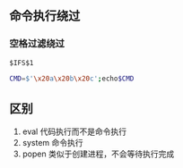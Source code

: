 ## 命令执行绕过

### 空格过滤绕过

```
$IFS$1
```
``` sh
CMD=$'\x20a\x20b\x20c';echo$CMD
```
## 区别
1. eval
代码执行而不是命令执行
2. system
命令执行
3. popen
类似于创建进程，不会等待执行完成